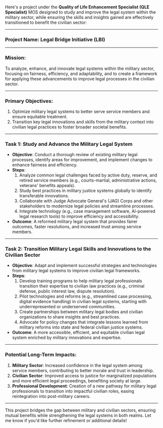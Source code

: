 Here's a project under the **Quality of Life Enhancement Specialist (QLE Specialist)** MOS designed to study and improve the legal system within the military sector, while ensuring the skills and insights gained are effectively transitioned to benefit the civilian sector:

---

### **Project Name**: **Legal Bridge Initiative (LBI)**

---

### **Mission**:
To analyze, enhance, and innovate legal systems within the military sector, focusing on fairness, efficiency, and adaptability, and to create a framework for applying these advancements to improve legal processes in the civilian sector.

---

### **Primary Objectives**:
1. Optimize military legal systems to better serve service members and ensure equitable treatment.
2. Transition key legal innovations and skills from the military context into civilian legal practices to foster broader societal benefits.

---

### **Task 1: Study and Advance the Military Legal System**
   - **Objective**: Conduct a thorough review of existing military legal processes, identify areas for improvement, and implement changes to enhance fairness and efficiency.
   - **Steps**:
     1. Analyze common legal challenges faced by active duty, reserve, and retired service members (e.g., courts-martial, administrative actions, veterans' benefits appeals).
     2. Study best practices in military justice systems globally to identify transferable innovations.
     3. Collaborate with Judge Advocate General's (JAG) Corps and other stakeholders to modernize legal policies and streamline processes.
     4. Integrate technology (e.g., case management software, AI-powered legal research tools) to improve efficiency and accessibility.
   - **Outcome**: A reformed military legal system that provides fairer outcomes, faster resolutions, and increased trust among service members.

---

### **Task 2: Transition Military Legal Skills and Innovations to the Civilian Sector**
   - **Objective**: Adapt and implement successful strategies and technologies from military legal systems to improve civilian legal frameworks.
   - **Steps**:
     1. Develop training programs to help military legal professionals transition their expertise to civilian law practices (e.g., criminal defense, public interest law, dispute resolution).
     2. Pilot technologies and reforms (e.g., streamlined case processing, digital evidence handling) in civilian legal systems, starting with underrepresented or underserved communities.
     3. Create partnerships between military legal bodies and civilian organizations to share insights and best practices.
     4. Advocate for policy changes that integrate lessons learned from military reforms into state and federal civilian justice systems.
   - **Outcome**: A more accessible, efficient, and equitable civilian legal system enriched by military innovations and expertise.

---

### **Potential Long-Term Impacts**:
1. **Military Sector**: Increased confidence in the legal system among service members, contributing to better morale and trust in leadership.
2. **Civilian Sector**: Improved access to justice for marginalized populations and more efficient legal proceedings, benefiting society at large.
3. **Professional Development**: Creation of a new pathway for military legal professionals to transition into impactful civilian roles, easing reintegration into post-military careers.

---

This project bridges the gap between military and civilian sectors, ensuring mutual benefits while strengthening the legal systems in both realms. Let me know if you'd like further refinement or additional details!





